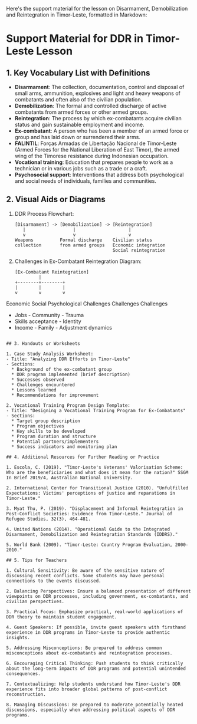 Here's the support material for the lesson on Disarmament, Demobilization and Reintegration in Timor-Leste, formatted in Markdown:

# Support Material for DDR in Timor-Leste Lesson

## 1. Key Vocabulary List with Definitions

- **Disarmament**: The collection, documentation, control and disposal of small arms, ammunition, explosives and light and heavy weapons of combatants and often also of the civilian population.
- **Demobilization**: The formal and controlled discharge of active combatants from armed forces or other armed groups.
- **Reintegration**: The process by which ex-combatants acquire civilian status and gain sustainable employment and income.
- **Ex-combatant**: A person who has been a member of an armed force or group and has laid down or surrendered their arms.
- **FALINTIL**: Forças Armadas de Libertação Nacional de Timor-Leste (Armed Forces for the National Liberation of East Timor), the armed wing of the Timorese resistance during Indonesian occupation.
- **Vocational training**: Education that prepares people to work as a technician or in various jobs such as a trade or a craft.
- **Psychosocial support**: Interventions that address both psychological and social needs of individuals, families and communities.

## 2. Visual Aids or Diagrams

1. DDR Process Flowchart:
   ```
   [Disarmament] -> [Demobilization] -> [Reintegration]
      |                  |                    |
      v                  v                    v
   Weapons          Formal discharge    Civilian status
   collection       from armed groups   Economic integration
                                        Social reintegration
   ```

2. Challenges in Ex-Combatant Reintegration Diagram:
   ```
   [Ex-Combatant Reintegration]
            |
   +--------+--------+
   |        |        |
   v        v        v
 Economic  Social  Psychological
 Challenges Challenges Challenges
   - Jobs    - Community  - Trauma
   - Skills   acceptance  - Identity
   - Income  - Family     - Adjustment
              dynamics
   ```

## 3. Handouts or Worksheets

1. Case Study Analysis Worksheet:
   - Title: "Analyzing DDR Efforts in Timor-Leste"
   - Sections:
     * Background of the ex-combatant group
     * DDR program implemented (brief description)
     * Successes observed
     * Challenges encountered
     * Lessons learned
     * Recommendations for improvement

2. Vocational Training Program Design Template:
   - Title: "Designing a Vocational Training Program for Ex-Combatants"
   - Sections:
     * Target group description
     * Program objectives
     * Key skills to be developed
     * Program duration and structure
     * Potential partners/implementers
     * Success indicators and monitoring plan

## 4. Additional Resources for Further Reading or Practice

1. Escola, C. (2019). "Timor-Leste's Veterans' Valorisation Scheme: Who are the beneficiaries and what does it mean for the nation?" SSGM In Brief 2019/4, Australian National University.

2. International Center for Transitional Justice (2010). "Unfulfilled Expectations: Victims' perceptions of justice and reparations in Timor-Leste."

3. Myat Thu, P. (2019). "Displacement and Informal Reintegration in Post-Conflict Societies: Evidence from Timor-Leste." Journal of Refugee Studies, 32(3), 464-481.

4. United Nations (2014). "Operational Guide to the Integrated Disarmament, Demobilization and Reintegration Standards (IDDRS)."

5. World Bank (2009). "Timor-Leste: Country Program Evaluation, 2000-2010."

## 5. Tips for Teachers

1. Cultural Sensitivity: Be aware of the sensitive nature of discussing recent conflicts. Some students may have personal connections to the events discussed.

2. Balancing Perspectives: Ensure a balanced presentation of different viewpoints on DDR processes, including government, ex-combatants, and civilian perspectives.

3. Practical Focus: Emphasize practical, real-world applications of DDR theory to maintain student engagement.

4. Guest Speakers: If possible, invite guest speakers with firsthand experience in DDR programs in Timor-Leste to provide authentic insights.

5. Addressing Misconceptions: Be prepared to address common misconceptions about ex-combatants and reintegration processes.

6. Encouraging Critical Thinking: Push students to think critically about the long-term impacts of DDR programs and potential unintended consequences.

7. Contextualizing: Help students understand how Timor-Leste's DDR experience fits into broader global patterns of post-conflict reconstruction.

8. Managing Discussions: Be prepared to moderate potentially heated discussions, especially when addressing political aspects of DDR programs.